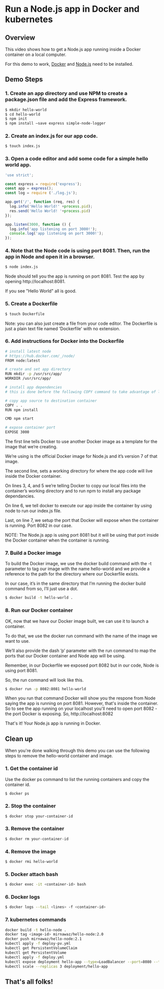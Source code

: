# Run a Node.js app in Docker and kubernetes

## Overview

This video shows how to get a Node.js app running inside a Docker container on a local computer.

For this demo to work, [Docker](http://docker.com) and [Node.js](http://nodejs.org) need to be installed.

## Demo Steps

### 1. Create an app directory and use NPM to create a package.json file and add the Express framework.

```bash
$ mkdir hello-world
$ cd hello-world
$ npm init
$ npm install —save express simple-node-logger
```

### 2. Create an index.js for our app code.

```bash
$ touch index.js
```

### 3. Open a code editor and add some code for a simple hello world app.

```javascript
'use strict';

const express = require('express');
const app = express();
const log = require ('./log.js');

app.get('/', function (req, res) {
  log.info('Hello World!' +process.pid);
  res.send('Hello World! '+process.pid)
});

app.listen(3000, function () {
  log.info('app listening on port 3000!');
  console.log('app listening on port 3000!');
});
```

### 4. Note that the Node code is using port 8081. Then, run the app in Node and open it in a browser.

```bash
$ node index.js
```

Node should tell you the app is running on port 8081. Test the app by opening http://localhost:8081.

If you see "Hello World" all is good.

### 5. Create a Dockerfile

```bash
$ touch Dockerfile
```
Note: you can also just create a file from your code editor. The Dockerfile is just a plain text file named 'Dockerfile' with no extension.

### 6. Add instructions for Docker into the Dockerfile

```bash
# install latest node
# https://hub.docker.com/_/node/
FROM node:latest

# create and set app directory
RUN mkdir -p /usr/src/app/
WORKDIR /usr/src/app/

# install app dependencies
# this is done before the following COPY command to take advantage of layer caching

# copy app source to destination container
COPY . .
RUN npm install

CMD npm start

# expose container port
EXPOSE 3000
```

The first line tells Docker to use another Docker image as a template for the image that we’re creating.

We’re using is the official Docker image for Node.js and it’s version 7 of that image.

The second line, sets a working directory for where the app code will live inside the Docker container.

On lines 3, 4, and 5 we’re telling Docker to copy our local files into the container’s working directory and to run npm to install any package dependancies.

On line 6, we tell docker to execute our app inside the container by using node to run our index.js file.

Last, on line 7, we setup the port that Docker will expose when the container is running. Port 8082 in our case.

NOTE: The Node.js app is using port 8081 but it will be using that port inside the Docker container when the container is running.

### 7. Build a Docker image

To build the Docker image, we use the docker build command with the -t parameter to tag our image with the name hello-world and we provide a reference to the path for the directory where our Dockerfile exists.

In our case, it’s in the same directory that I’m running the docker build command from so, I’ll just use a dot.

```bash
$ docker build -t hello-world .
```

### 8. Run our Docker container

OK, now that we have our Docker image built, we can use it to launch a container.

To do that, we use the docker run command with the name of the image we want to use.

We’ll also provide the dash ‘p’ parameter with the run command to map the ports that our Docker container and Node app will be using.

Remember, in our Dockerfile we exposed port 8082 but in our code, Node is using port 8081.

So, the run command will look like this.

```bash
$ docker run -p 8082:8081 hello-world
```

When you run that command Docker will show you the respone from Node saying the app is running on port 8081. However, that's inside the container. So to see the app running on your localhost you'll need to open port 8082 - the port Docker is exposing. So, http://localhost:8082

That's it! Your Node.js app is running in Docker.

## Clean up

When you're done walking through this demo you can use the following steps to remove the hello-world container and image.

### 1. Get the container id

Use the docker ps command to list the running containers and copy the container id.

```bash
$ docker ps
```
### 2. Stop the container

```bash
$ docker stop your-container-id
```
### 3. Remove the container

```bash
$ docker rm your-container-id
```
### 4. Remove the image

```bash
$ docker rmi hello-world
```

### 5. Docker attach bash

```bash
$ docker exec -it <container-id> bash
```

### 6. Docker logs

```bash
$ docker logs --tail <lines> -f <container-id>
```

### 7. kubernetes commands

```bash
docker build -t hello-node .
docker tag <image-id> mirnawaz/hello-node:2.0
docker push mirnawaz/hello-node:2.1
kubectl apply -f deploy-pv.yml
kubectl get PersistentVolumeClaim
kubectl get PersistentVolume
kubectl apply -f deploy.yml
kubectl expose deployment hello-app --type=LoadBalancer --port=8080 --target-port=3000 --external-ip=192.168.56.112
kubectl scale --replicas 3 deployment/hello-app
```

## That's all folks!